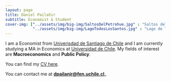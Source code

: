 ```yaml
---
layout: page
title: Daniel Pailañir
subtitle: Economist & Student 
cover-img: ["../assets/img/big-img/SaltosDelPetrohue.jpg" : "Saltos del Petrohué, Chile.",
            "../assets/img/big-img/LagoTodosLosSantos.jpg" : "Lago de Todos los Santos, Chile."]
---
```


I am a Economist from [Univerisdad de Santiago de Chile](https://www.usach.cl/) and I am currently studying a MA in Economics at [Universidad de Chile](https://www.postgradouchile.cl/programa/magister/magister-en-economia/). My fields of interest are **Macroeconomics** and **Public Policy**.

You can find my [CV here](../pdf/DanielPailanir_cv.pdf).

You can contact me at **dpailanir@fen.uchile.cl**_
